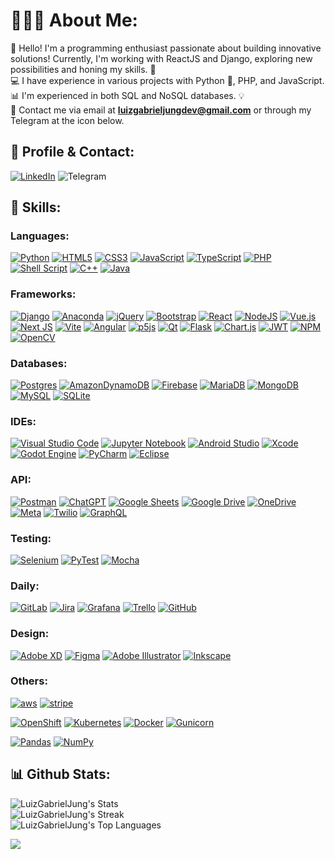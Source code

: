 # 🧑🏻‍💻 About Me:

👋 Hello! I'm a programming enthusiast passionate about building innovative solutions! Currently, I'm working with ReactJS and Django, exploring new possibilities and honing my skills. 🚀  
💻 I have experience in various projects with Python 🐍, PHP, and JavaScript.  
📊 I'm experienced in both SQL and NoSQL databases. 💡  
📧 Contact me via email at **luizgabrieljungdev@gmail.com** or through my Telegram at the icon below.

## 👤 Profile & Contact:

[![LinkedIn](https://img.shields.io/badge/LinkedIn-0077B5?style=for-the-badge&logo=linkedin&logoColor=white)](https://www.linkedin.com/in/luizgabrieljung/)
![Telegram](https://img.shields.io/badge/Telegram-2CA5E0?style=for-the-badge&logo=telegram&logoColor=white)


## 🧠 Skills:

### Languages:

[![Python](https://img.shields.io/badge/python-3670A0?style=for-the-badge&logo=python&logoColor=ffdd54)](#)
[![HTML5](https://img.shields.io/badge/html5-%23E34F26.svg?style=for-the-badge&logo=html5&logoColor=white)](#)
[![CSS3](https://img.shields.io/badge/css3-%231572B6.svg?style=for-the-badge&logo=css3&logoColor=white)](#)
[![JavaScript](https://img.shields.io/badge/javascript-%23323330.svg?style=for-the-badge&logo=javascript&logoColor=%23F7DF1E)](#)
[![TypeScript](https://img.shields.io/badge/typescript-%23007ACC.svg?style=for-the-badge&logo=typescript&logoColor=white)](#)
[![PHP](https://img.shields.io/badge/php-%23777BB4.svg?style=for-the-badge&logo=php&logoColor=white)](#)
[![Shell Script](https://img.shields.io/badge/shell_script-%23121011.svg?style=for-the-badge&logo=gnu-bash&logoColor=white)](#)
[![C++](https://img.shields.io/badge/c++-%2300599C.svg?style=for-the-badge&logo=c%2B%2B&logoColor=white)](#)
[![Java](https://img.shields.io/badge/java-%23ED8B00.svg?style=for-the-badge&logo=openjdk&logoColor=white)](#)

### Frameworks:

[![Django](https://img.shields.io/badge/django-%23092E20.svg?style=for-the-badge&logo=django&logoColor=white)](#)
[![Anaconda](https://img.shields.io/badge/Anaconda-%2344A833.svg?style=for-the-badge&logo=anaconda&logoColor=white)](#)
[![jQuery](https://img.shields.io/badge/jquery-%230769AD.svg?style=for-the-badge&logo=jquery&logoColor=white)](#)
[![Bootstrap](https://img.shields.io/badge/bootstrap-%238511FA.svg?style=for-the-badge&logo=bootstrap&logoColor=white)](#)
[![React](https://img.shields.io/badge/react-%2320232a.svg?style=for-the-badge&logo=react&logoColor=%2361DAFB)](#)
[![NodeJS](https://img.shields.io/badge/node.js-6DA55F?style=for-the-badge&logo=node.js&logoColor=white)](#)
[![Vue.js](https://img.shields.io/badge/vuejs-%2335495e.svg?style=for-the-badge&logo=vuedotjs&logoColor=%234FC08D)](#)
[![Next JS](https://img.shields.io/badge/Next-black?style=for-the-badge&logo=next.js&logoColor=white)](#)
[![Vite](https://img.shields.io/badge/vite-%23646CFF.svg?style=for-the-badge&logo=vite&logoColor=white)](#)
[![Angular](https://img.shields.io/badge/angular-%23DD0031.svg?style=for-the-badge&logo=angular&logoColor=white)](#)
[![p5js](https://img.shields.io/badge/p5.js-ED225D?style=for-the-badge&logo=p5.js&logoColor=FFFFFF)](#)
[![Qt](https://img.shields.io/badge/Qt-%23217346.svg?style=for-the-badge&logo=Qt&logoColor=white)](#)
[![Flask](https://img.shields.io/badge/flask-%23000.svg?style=for-the-badge&logo=flask&logoColor=white)](#)
[![Chart.js](https://img.shields.io/badge/chart.js-F5788D.svg?style=for-the-badge&logo=chart.js&logoColor=white)](#)
[![JWT](https://img.shields.io/badge/JWT-black?style=for-the-badge&logo=JSON%20web%20tokens)](#)
[![NPM](https://img.shields.io/badge/NPM-%23CB3837.svg?style=for-the-badge&logo=npm&logoColor=white)](#)
[![OpenCV](https://img.shields.io/badge/opencv-%23white.svg?style=for-the-badge&logo=opencv&logoColor=white)](#)

### Databases:

[![Postgres](https://img.shields.io/badge/PostgreSQL-316192?style=for-the-badge&logo=postgresql&logoColor=white)](#)
[![AmazonDynamoDB](https://img.shields.io/badge/Amazon%20DynamoDB-4053D6?style=for-the-badge&logo=Amazon%20DynamoDB&logoColor=white)](#)
[![Firebase](https://img.shields.io/badge/firebase-a08021?style=for-the-badge&logo=firebase&logoColor=ffcd34)](#)
[![MariaDB](https://img.shields.io/badge/MariaDB-003545?style=for-the-badge&logo=mariadb&logoColor=white)](#)
[![MongoDB](https://img.shields.io/badge/MongoDB-%234ea94b.svg?style=for-the-badge&logo=mongodb&logoColor=white)](#)
[![MySQL](https://img.shields.io/badge/mysql-4479A1.svg?style=for-the-badge&logo=mysql&logoColor=white)](#)
[![SQLite](https://img.shields.io/badge/sqlite-%2307405e.svg?style=for-the-badge&logo=sqlite&logoColor=white)](#)

### IDEs:

[![Visual Studio Code](https://img.shields.io/badge/Visual%20Studio%20Code-0078d7.svg?style=for-the-badge&logo=visual-studio-code&logoColor=white)](#)
[![Jupyter Notebook](https://img.shields.io/badge/jupyter-%23FA0F00.svg?style=for-the-badge&logo=jupyter&logoColor=white)](#)
[![Android Studio](https://img.shields.io/badge/android%20studio-346ac1?style=for-the-badge&logo=android%20studio&logoColor=white)](#)
[![Xcode](https://img.shields.io/badge/Xcode-007ACC?style=for-the-badge&logo=Xcode&logoColor=white)](#)
[![Godot Engine](https://img.shields.io/badge/GODOT-%23FFFFFF.svg?style=for-the-badge&logo=godot-engine)](#)
[![PyCharm](https://img.shields.io/badge/pycharm-143?style=for-the-badge&logo=pycharm&logoColor=black&color=black&labelColor=green)](#)
[![Eclipse](https://img.shields.io/badge/Eclipse-FE7A16.svg?style=for-the-badge&logo=Eclipse&logoColor=white)](#)

### API:

[![Postman](https://img.shields.io/badge/Postman-FF6C37?style=for-the-badge&logo=postman&logoColor=white)](#)
[![ChatGPT](https://img.shields.io/badge/chatGPT-74aa9c?style=for-the-badge&logo=openai&logoColor=white)](#)
[![Google Sheets](https://img.shields.io/badge/Google%20Sheets-34A853?style=for-the-badge&logo=google-sheets&logoColor=white)](#)
[![Google Drive](https://img.shields.io/badge/Google%20Drive-4285F4?style=for-the-badge&logo=googledrive&logoColor=white)](#)
[![OneDrive](https://img.shields.io/badge/OneDrive-0078D4.svg?style=for-the-badge&logo=microsoftonedrive&logoColor=white)](#)
[![Meta](https://img.shields.io/badge/Meta-%230467DF.svg?style=for-the-badge&logo=Meta&logoColor=white)](#)
[![Twilio](https://img.shields.io/badge/Twilio-F22F46?style=for-the-badge&logo=Twilio%20logoColor=white)](#)
[![GraphQL](https://img.shields.io/badge/-GraphQL-E10098?style=for-the-badge&logo=graphql&logoColor=white)](#)

### Testing:

[![Selenium](https://img.shields.io/badge/-selenium-%43B02A?style=for-the-badge&logo=selenium&logoColor=white)](#)
[![PyTest](https://img.shields.io/badge/pytest-%230A9EDC?style=for-the-badge&logo=pytest&logoColor=white)](#)
[![Mocha](https://img.shields.io/badge/-mocha-%238D6748?style=for-the-badge&logo=mocha&logoColor=white)](#)

### Daily:

[![GitLab](https://img.shields.io/badge/gitlab-%23181717.svg?style=for-the-badge&logo=gitlab&logoColor=white)](#)
[![Jira](https://img.shields.io/badge/jira-%230A0FFF.svg?style=for-the-badge&logo=jira&logoColor=white)](#)
[![Grafana](https://img.shields.io/badge/grafana-%23F46800.svg?style=for-the-badge&logo=grafana&logoColor=white)](#)
[![Trello](https://img.shields.io/badge/Trello-%23026AA7.svg?style=for-the-badge&logo=Trello&logoColor=white)](#)
[![GitHub](https://img.shields.io/badge/github-%23121011.svg?style=for-the-badge&logo=github&logoColor=white)](#)

### Design:

[![Adobe XD](https://img.shields.io/badge/Adobe%20XD-470137?style=for-the-badge&logo=Adobe%20XD&logoColor=#FF61F6)](#)
[![Figma](https://img.shields.io/badge/figma-%23F24E1E.svg?style=for-the-badge&logo=figma&logoColor=white)](#)
[![Adobe Illustrator](https://img.shields.io/badge/adobe%20illustrator-%23FF9A00.svg?style=for-the-badge&logo=adobe%20illustrator&logoColor=white)](#)
[![Inkscape](https://img.shields.io/badge/Inkscape-e0e0e0?style=for-the-badge&logo=inkscape&logoColor=080A13)](#)

### Others:

[![aws](https://img.shields.io/badge/Amazon_AWS-FF9900?style=for-the-badge&logo=amazonaws&logoColor=white)](#)
[![stripe](https://img.shields.io/badge/Stripe-626CD9?style=for-the-badge&logo=Stripe&logoColor=white)](#)


[![OpenShift](https://img.shields.io/badge/OpenShift-%23EE0000.svg?style=for-the-badge&logo=redhatopenshift&logoColor=white)](#)
[![Kubernetes](https://img.shields.io/badge/kubernetes-%23326ce5.svg?style=for-the-badge&logo=kubernetes&logoColor=white)](#)
[![Docker](https://img.shields.io/badge/docker-%230db7ed.svg?style=for-the-badge&logo=docker&logoColor=white)](#)
[![Gunicorn](https://img.shields.io/badge/gunicorn-%298729.svg?style=for-the-badge&logo=gunicorn&logoColor=white)](#)

[![Pandas](https://img.shields.io/badge/pandas-%23150458.svg?style=for-the-badge&logo=pandas&logoColor=white)](#)
[![NumPy](https://img.shields.io/badge/numpy-%23013243.svg?style=for-the-badge&logo=numpy&logoColor=white)](#)



## 📊 Github Stats:

![LuizGabrielJung's Stats](https://github-readme-stats.vercel.app/api?username=LuizGabrielJung&theme=dark&show_icons=true&hide_border=false&count_private=true)  
![LuizGabrielJung's Streak](https://github-readme-streak-stats.herokuapp.com/?user=LuizGabrielJung&theme=dark&hide_border=false)  
![LuizGabrielJung's Top Languages](https://github-readme-stats.vercel.app/api/top-langs/?username=LuizGabrielJung&theme=dark&show_icons=true&hide_border=false&layout=compact)


[![](https://visitcount.itsvg.in/api?id=LuizGabrielJung&label=Profile%20Views&color=12&icon=5&pretty=true)](https://visitcount.itsvg.in)
